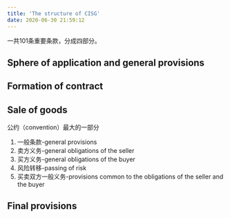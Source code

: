 ```yaml
---
title: 'The structure of CISG'
date: 2020-06-30 21:59:12
---
```

一共101条重要条款，分成四部分。
## Sphere of application and general provisions 
## Formation of contract
## Sale of goods
公约（convention）最大的一部分
1. 一般条款-general provisions
2. 卖方义务-general obligations of the seller
3. 买方义务-general obligations of the buyer
4. 风险转移-passing of risk
5. 买卖双方一般义务-provisions common to the obligations of the seller and the buyer
## Final provisions